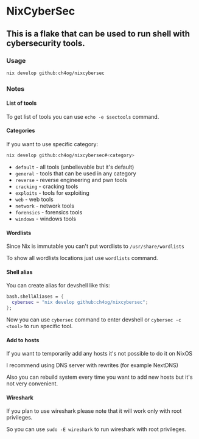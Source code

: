 # NixCyberSec

## This is a flake that can be used to run shell with cybersecurity tools.

### Usage

```bash
nix develop github:ch4og/nixcybersec
```

### Notes

#### List of tools

To get list of tools you can use `echo -e $sectools` command.

#### Categories

If you want to use specific category:

```bash
nix develop github:ch4og/nixcybersec#<category>
```

- `default` - all tools (unbelievable but it's default)
- `general` - tools that can be used in any category
- `reverse` - reverse engineering and pwn tools
- `cracking` - cracking tools
- `exploits` - tools for exploiting
- `web` - web tools
- `network` - network tools
- `forensics` - forensics tools
- `windows` - windows tools

#### Wordlists

Since Nix is immutable you can't put wordlists to `/usr/share/wordlists`

To show all wordlists locations just use `wordlists` command.

#### Shell alias

You can create alias for devshell like this:

```nix
bash.shellAliases = {
  cybersec = "nix develop github:ch4og/nixcybersec";
};
```

Now you can use `cybersec` command to enter devshell or `cybersec -c <tool>` to
run specific tool.

#### Add to hosts

If you want to temporarily add any hosts it's not possible to do it on NixOS

I recommend using DNS server with rewrites (for example NextDNS)

Also you can rebuild system every time you want to add new hosts but it's not
very convenient.

#### Wireshark

If you plan to use wireshark please note that it will work only with root
privileges.

So you can use `sudo -E wireshark` to run wireshark with root privileges.
